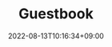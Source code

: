 ---
title: "Guestbook"
description: 
date: 2022-08-13T10:16:34+09:00
hidden: false
comments: true
menu:
    main:
        weight: -80
        params: 
            icon: book
---